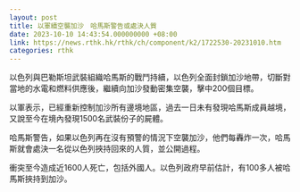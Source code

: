 ```yaml
---
layout: post
title: 以軍續空襲加沙　哈馬斯警告或處決人質
date: 2023-10-10 14:43:54.000000000 +08:00
link: https://news.rthk.hk/rthk/ch/component/k2/1722530-20231010.htm
categories: rthk
---
```


以色列與巴勒斯坦武裝組織哈馬斯的戰鬥持續，以色列全面封鎖加沙地帶，切斷對當地的水電和燃料供應後，繼續向加沙發動密集空襲，擊中200個目標。

以軍表示，已經重新控制加沙所有邊境地區，過去一日未有發現哈馬斯成員越境，又說至今在境內發現1500名武裝份子的屍體。

哈馬斯警告，如果以色列再在沒有預警的情況下空襲加沙，他們每轟炸一次，哈馬斯就會處決一名從以色列挾持回來的人質，並公開過程。

衝突至今造成近1600人死亡，包括外國人。以色列政府早前估計，有100多人被哈馬斯挾持到加沙。
